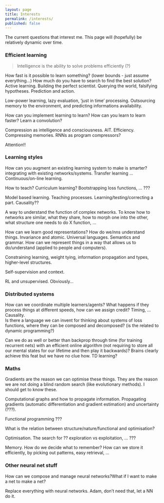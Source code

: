 ```yaml
---
layout: page
title: Interests
permalink: /interests/
published: false
---
```


The current questions that interest me. This page will (hopefully) be relatively dynamic over time.



### Efficient learning

> Intelligence is the ability to solve problems efficiently (?)

How fast is it possible to learn something? (lower bounds - just assume everything…) How much do you have to search to find the best solution?  Active learning. Building the perfect scientist. Querying the world, falsifying hypotheses. Prediction and action.

Low-power learning, lazy evaluation, ‘just in time’ processing. Outsourcing memory to the environment, and predicting informations availability.

How can you implement learning to learn? How can you learn to learn faster? Learn a convolution?

Compression as intelligence and consciousness. AIT.  Efficiency.  Compressing memories. RNNs as program compressors?

Attention!!


### Learning styles

How can you augment an existing learning system to make is smarter? integrating with existing networks/systems. Transfer learning ... Continuous/on-line learning.

How to teach? Curriculum learning? Bootstrapping loss functions, … ???

Model based learning. Teaching processes. Learning/testing/correcting a part. Causality??

A way to understand the function of complex networks. To know how to networks are similar, what they share, how to morph one into the other, what structure one needs to do X function, ...

How can we learn good representations? How do we/nns understand things. Invariance and atomic. Universal languages. Semantics and grammar. How can we represent things in a way that allows us to do/understand (applied to people and computers).

Constraining learning, weight tying, information propagation and types, higher-level structures.

Self-supervision and context.

RL and unsupervised. Obviously…

### Distributed systems

How can we coordinate multiple learners/agents? 
What happens if they process things at different speeds, how can we assign credit? Timing, ... Causality.  
Is there a language we can invent for thinking about systems of loss functions, where they can be composed and decomposed? (is the related to dynamic programming?)


Can we do as well or better than backprop through time (for training recurrent nets) with an efficient online algorithm (not requiring to store all our mental states for our lifetime and then play it backwards)?  Brains clearly achieve this feat but we have no clue how. TD learning? 

### Maths

Gradients are the reason we can optimise these things. They are the reason we are not doing a blind random search (like evolutionary methods). I should get to know these.

Computational graphs and how to propagate information. Propagating gradients (automatic differentiation and gradient estimation) and uncertainty (???).

Functional programming ???

What is the relation between structure/nature/functional and optimisation?

Optimisation. The search for ?? exploration vs exploitation, … ???

Memory. How do we decide what to remember? How can we store it efficiently, by picking out patterns, easy retrieval, ...

### Other neural net stuff

How can we compose and manage neural networks?What if I want to make a net to make a net?

Replace everything with neural networks. Adam, don’t need that, let a NN do it. 